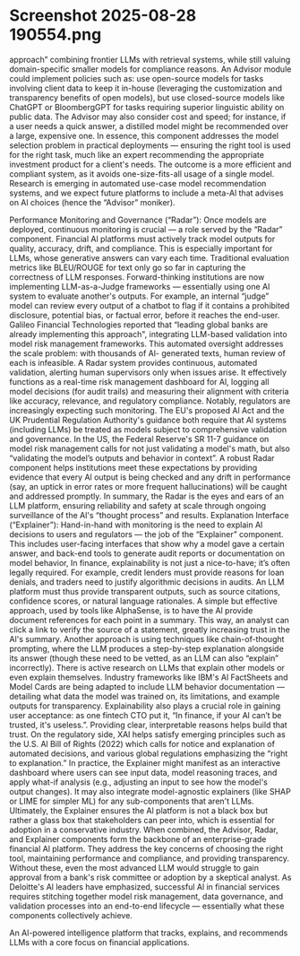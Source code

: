 # Screenshot 2025-08-28 190554.png

approach” combining frontier LLMs with retrieval systems, while still valuing domain-specific smaller models for compliance reasons. An Advisor module could implement policies such as: use open-source models for
tasks involving client data to keep it in-house (leveraging the customization and transparency benefits of open models), but use closed-source models like ChatGPT or BloombergGPT for tasks requiring superior linguistic
ability on public data. The Advisor may also consider cost and speed; for instance, if a user needs a quick answer, a distilled model might be recommended over a large, expensive one. In essence, this component
addresses the model selection problem in practical deployments — ensuring the right tool is used for the right task, much like an expert recommending the appropriate investment product for a client's needs. The
outcome is a more efficient and compliant system, as it avoids one-size-fits-all usage of a single model. Research is emerging in automated use-case model recommendation systems, and we expect future
platforms to include a meta-Al that advises on Al choices (hence the “Advisor” moniker).

Performance Monitoring and Governance (“Radar”): Once models are deployed, continuous monitoring is crucial — a role served by the “Radar” component. Financial Al platforms must actively track model
outputs for quality, accuracy, drift, and compliance. This is especially important for LLMs, whose generative answers can vary each time. Traditional evaluation metrics like BLEU/ROUGE for text only go so far in
capturing the correctness of LLM responses. Forward-thinking institutions are now implementing LLM-as-a-Judge frameworks — essentially using one Al system to evaluate another's outputs. For example, an internal
“judge” model can review every output of a chatbot to flag if it contains a prohibited disclosure, potential bias, or factual error, before it reaches the end-user. Galileo Financial Technologies reported that “leading
global banks are already implementing this approach", integrating LLM-based validation into model risk management frameworks. This automated oversight addresses the scale problem: with thousands of Al-
generated texts, human review of each is infeasible. A Radar system provides continuous, automated validation, alerting human supervisors only when issues arise. It effectively functions as a real-time risk
management dashboard for Al, logging all model decisions (for audit trails) and measuring their alignment with criteria like accuracy, relevance, and regulatory compliance. Notably, regulators are increasingly
expecting such monitoring. The EU's proposed Al Act and the UK Prudential Regulation Authority's guidance both require that Al systems (including LLMs) be treated as models subject to comprehensive validation
and governance. In the US, the Federal Reserve's SR 11-7 guidance on model risk management calls for not just validating a model's math, but also “validating the model’s outputs and behavior in context”. A robust
Radar component helps institutions meet these expectations by providing evidence that every Al output is being checked and any drift in performance (say, an uptick in error rates or more frequent hallucinations) will
be caught and addressed promptly. In summary, the Radar is the eyes and ears of an LLM platform, ensuring reliability and safety at scale through ongoing surveillance of the Al's “thought process” and results.
Explanation Interface (“Explainer”): Hand-in-hand with monitoring is the need to explain Al decisions to users and regulators — the job of the “Explainer” component. This includes user-facing interfaces that
show why a model gave a certain answer, and back-end tools to generate audit reports or documentation on model behavior, In finance, explainability is not just a nice-to-have; it’s often legally required. For
example, credit lenders must provide reasons for loan denials, and traders need to justify algorithmic decisions in audits. An LLM platform must thus provide transparent outputs, such as source citations, confidence
scores, or natural language rationales. A simple but effective approach, used by tools like AlphaSense, is to have the Al provide document references for each point in a summary. This way, an analyst can click a link to
verify the source of a statement, greatly increasing trust in the Al's summary. Another approach is using techniques like chain-of-thought prompting, where the LLM produces a step-by-step explanation alongside
its answer (though these need to be vetted, as an LLM can also “explain” incorrectly). There is active research on LLMs that explain other models or even explain themselves. Industry frameworks like IBM's Al
FactSheets and Model Cards are being adapted to include LLM behavior documentation — detailing what data the model was trained on, its limitations, and example outputs for transparency. Explainability also plays
a crucial role in gaining user acceptance: as one fintech CTO put it, “In finance, if your Al can’t be trusted, it's useless.”. Providing clear, interpretable reasons helps build that trust. On the regulatory side, XAI helps satisfy
emerging principles such as the U.S. Al Bill of Rights (2022) which calls for notice and explanation of automated decisions, and various global regulations emphasizing the “right to explanation.” In practice, the
Explainer might manifest as an interactive dashboard where users can see input data, model reasoning traces, and apply what-if analysis (e.g., adjusting an input to see how the model's output changes). It may also
integrate model-agnostic explainers (like SHAP or LIME for simpler ML) for any sub-components that aren't LLMs. Ultimately, the Explainer ensures the Al platform is not a black box but rather a glass box that
stakeholders can peer into, which is essential for adoption in a conservative industry.
When combined, the Advisor, Radar, and Explainer components form the backbone of an enterprise-grade financial Al platform. They address the key concerns of choosing the right tool, maintaining
performance and compliance, and providing transparency. Without these, even the most advanced LLM would struggle to gain approval from a bank's risk committee or adoption by a skeptical analyst. As
Deloitte's Al leaders have emphasized, successful Al in financial services requires stitching together model risk management, data governance, and validation processes into an end-to-end lifecycle — essentially what
these components collectively achieve.

An Al-powered intelligence platform that tracks, explains, and recommends LLMs with a core focus on financial applications.
